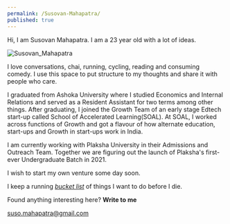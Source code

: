```yaml
---
permalink: /Susovan-Mahapatra/
published: true
---
```

Hi, I am Susovan Mahapatra. I am a 23 year old with a lot of ideas. 

![Susovan_Mahapatra]({{site.baseurl}}/images/Susovan_Mahapatra.jpg)

I love conversations, chai, running, cycling, reading and consuming comedy. I use this space to put structure to my thoughts and share it with people who care. 

I graduated from Ashoka University where I studied Economics and Internal Relations and served as a Resident Assistant for two terms among other things. After graduating, I joined the Growth Team of an early stage Edtech start-up called School of Accelerated Learning(SOAL). At SOAL, I worked across functions of Growth and got a flavour of how alternate education, start-ups and Growth in start-ups work in India. 

I am currently working with Plaksha University in their Admissions and Outreach Team. Together we are figuring out the launch of Plaksha's first-ever Undergraduate Batch in 2021.

I wish to start my own venture some day soon. 

I keep a running _[bucket list](https://whysosuso.com/Susovan-Mahapatra-bucket-list/)_ of things I want to do before I die. 

Found anything interesting here? **Write to me**

[suso.mahapatra@gmail.com](mailto:suso.mahapatra@gmail.com)

